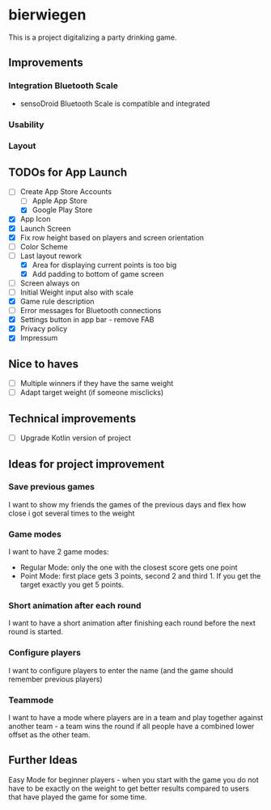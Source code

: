 # bierwiegen

This is a project digitalizing a party drinking game. 

## Improvements

### Integration Bluetooth Scale
- sensoDroid Bluetooth Scale is compatible and integrated

### Usability

### Layout

## TODOs for App Launch
- [ ] Create App Store Accounts
  - [ ] Apple App Store
  - [x] Google Play Store

- [x] App Icon
- [x] Launch Screen
- [x] Fix row height based on players and screen orientation
- [ ] Color Scheme
- [ ] Last layout rework
  - [x] Area for displaying current points is too big
  - [x] Add padding to bottom of game screen
- [ ] Screen always on
- [ ] Initial Weight input also with scale
- [x] Game rule description
- [ ] Error messages for Bluetooth connections
- [x] Settings button in app bar - remove FAB
- [x] Privacy policy
- [x] Impressum

## Nice to haves
- [ ] Multiple winners if they have the same weight
- [ ] Adapt target weight (if someone misclicks)

## Technical improvements
- [ ] Upgrade Kotlin version of project

## Ideas for project improvement

### Save previous games
I want to show my friends the games of the previous days and flex how close
i got several times to the weight

### Game modes
I want to have 2 game modes:
- Regular Mode: only the one with the closest score gets one point
- Point Mode: first place gets 3 points, second 2 and third 1. If you get the target 
  exactly you get 5 points.

### Short animation after each round
I want to have a short animation after finishing each round before the next round is
started.

### Configure players
I want to configure players to enter the name (and the game should remember previous players)

### Teammode
I want to have a mode where players are in a team and play together against another team - a 
team wins the round if all people have a combined lower offset as the other team.


## Further Ideas
Easy Mode for beginner players - when you start with the game you do not have to be exactly on 
the weight to get better results compared to users that have played the game for some time.
